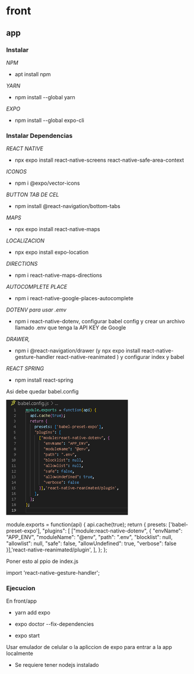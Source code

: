 # front

## app

### Instalar

*NPM*

- apt install npm

*YARN*

- npm install --global yarn

*EXPO*

- npm install --global expo-cli

### Instalar Dependencias

*REACT NATIVE* 

- npx expo install react-native-screens react-native-safe-area-context

*ICONOS*

- npm i @expo/vector-icons

*BUTTON TAB DE CEL*

- npm install @react-navigation/bottom-tabs

*MAPS*

- npx expo install react-native-maps

*LOCALIZACION*

- npx expo install expo-location

*DIRECTIONS*

- npm i react-native-maps-directions

*AUTOCOMPLETE PLACE*

- npm i react-native-google-places-autocomplete

*DOTENV para usar .emv*
- npm i react-native-dotenv, configurar babel config y crear un archivo llamado
.env que tenga la API KEY de Google

*DRAWER,*
- npm i @react-navigation/drawer (y npx expo install react-native-gesture-handler react-native-reanimated ) y configurar index y babel

*REACT SPRING*
- npm install react-spring

Asi debe quedar babel.config

![image info](./app/assets/babel.png)


module.exports = function(api) {
  api.cache(true);
  return {
    presets: ['babel-preset-expo'],
    "plugins": [
      ["module:react-native-dotenv", {
        "envName": "APP_ENV",
        "moduleName": "@env",
        "path": ".env",
        "blocklist": null,
        "allowlist": null,
        "safe": false,
        "allowUndefined": true,
        "verbose": false
      }],'react-native-reanimated/plugin',
    ],
  };
};


Poner esto al ppio de index.js

import 'react-native-gesture-handler';

### Ejecucion 

En front/app

- yarn add expo

- expo doctor --fix-dependencies

- expo start

Usar emulador de celular o la apliccion de expo para entrar a la app localmente

- Se requiere tener nodejs instalado
